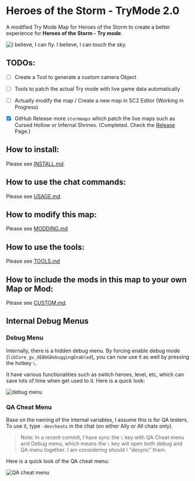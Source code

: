 
# Heroes of the Storm - TryMode 2.0
A modified Try Mode Map for Heroes of the Storm to create a better experience for **Heroes of the Storm - Try mode**.

![I believe, I can fly. I believe, I can touch the sky.](https://thumbs.gfycat.com/AntiqueFrighteningComet-size_restricted.gif)

## TODOs:

- [ ]  Create a Tool to generate a custom camera Object
- [ ]  Tools to patch the actual Try mode with live game data automatically
- [ ]  Actually modify the map / Create a new map in SC2 Editor (Working in Progress)
- [x]  GitHub Release more `stormmaps` which patch the live maps such as Cursed Hollow or Infernal Shrines. (Completed. Check the [Release](https://github.com/jamiephan/HeroesOfTheStorm_TryMode2.0/releases) Page.)
 

## How to install:

Please see [INSTALL.md](INSTALL.md).

## How to use the chat commands:

Please see [USAGE.md](USAGE.md).

## How to modify this map:

Please see [MODDING.md](MODDING.md)

## How to use the tools:

Please see [TOOLS.md](TOOLS.md)

## How to include the mods in this map to your own Map or Mod:

Please see [CUSTOM.md](CUSTOM.md).


## Internal Debug Menus

### Debug Menu

Internally, there is a hidden debug menu. By forcing enable debug mode (`libCore_gv_dEBUGDebuggingEnabled`), you can now use it as well by pressing the hotkey `\`.

It have various functionalities such as switch heroes, level, etc, which can save lots of time when get used to it. Here is a quick look:

![debug menu](https://i.imgur.com/gPI9we8.png)

### QA Cheat Menu

Base on the naming of the internal variables, I assume this is for QA testers. To use it, type `-devcheats` in the chat (on either Ally or All chats only).

>Note: In a recent commit, I have sync the `\` key with QA Cheat menu and Debug menu, which means the `\` key will open both debug and QA menu together. I am considering should I "desync" them.

Here is a quick look of the QA cheat menu:

![QA cheat menu](https://i.imgur.com/lrg8G3M.png)

